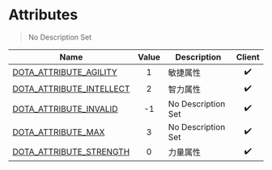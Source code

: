 # Attributes
> No Description Set

Name|Value|Description|Client
--|:--:|--|:--:
[DOTA_ATTRIBUTE_AGILITY](DOTA_ATTRIBUTE_AGILITY)|1|敏捷属性|✔️
[DOTA_ATTRIBUTE_INTELLECT](DOTA_ATTRIBUTE_INTELLECT)|2|智力属性|✔️
[DOTA_ATTRIBUTE_INVALID](DOTA_ATTRIBUTE_INVALID)|-1|No Description Set|✔️
[DOTA_ATTRIBUTE_MAX](DOTA_ATTRIBUTE_MAX)|3|No Description Set|✔️
[DOTA_ATTRIBUTE_STRENGTH](DOTA_ATTRIBUTE_STRENGTH)|0|力量属性|✔️

